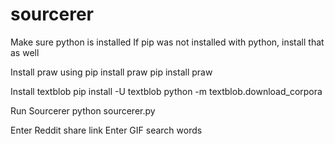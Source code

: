 # sourcerer
Make sure python is installed
If pip was not installed with python, install that as well

Install praw using pip install praw
   pip install praw

Install textblob
   pip install -U textblob
   python -m textblob.download_corpora

Run Sourcerer
   python sourcerer.py

Enter Reddit share link
Enter GIF search words
